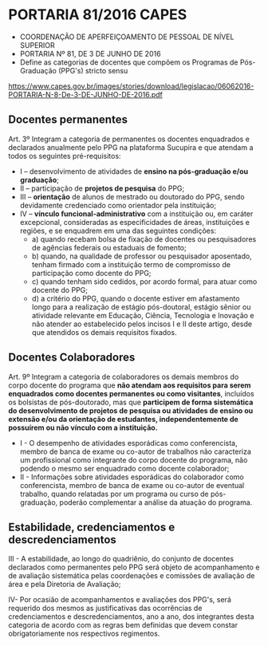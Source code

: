 # PORTARIA 81/2016 CAPES

- COORDENAÇÃO DE APERFEIÇOAMENTO DE PESSOAL DE NÍVEL SUPERIOR
- PORTARIA Nº 81, DE 3 DE JUNHO DE 2016
- Define as categorias de docentes que compõem os Programas de Pós-Graduação
(PPG's) stricto sensu

https://www.capes.gov.br/images/stories/download/legislacao/06062016-PORTARIA-N-8-De-3-DE-JUNHO-DE-2016.pdf

## Docentes permanentes


Art. 3º Integram a categoria de permanentes os docentes enquadrados e declarados anualmente pelo PPG na plataforma Sucupira e que atendam a todos os seguintes pré-requisitos:
- I – desenvolvimento de atividades de **ensino na pós-graduação e/ou graduação**;
- II – participação de **projetos de pesquisa** do PPG;
- III – **orientação** de alunos de mestrado ou doutorado do PPG, sendo devidamente
credenciado como orientador pela instituição;
- IV – **vínculo funcional-administrativo** com a instituição ou, em caráter excepcional,
consideradas as especificidades de áreas, instituições e regiões, e se enquadrem em
uma das seguintes condições:
    - a) quando recebam bolsa de fixação de docentes ou pesquisadores de agências federais ou estaduais de fomento;
    - b) quando, na qualidade de professor ou pesquisador aposentado, tenham firmado com a instituição termo de compromisso de
participação como docente do PPG;
    - c) quando tenham sido cedidos, por acordo formal, para atuar
como docente do PPG;
    - d) a critério do PPG, quando o docente estiver em afastamento longo para a realização de estágio pós-doutoral, estágio sênior ou atividade relevante em Educação, Ciência, Tecnologia e Inovação e não atender ao estabelecido pelos incisos I e II deste artigo,
desde que atendidos os demais requisitos fixados.

## Docentes Colaboradores

Art. 9º Integram a categoria de colaboradores os demais
membros do corpo docente do programa que **não atendam aos requisitos para serem enquadrados como docentes permanentes ou como visitantes**, incluídos os bolsistas de pós-doutorado, mas que **participem de forma sistemática do desenvolvimento de projetos de pesquisa ou atividades de ensino ou extensão e/ou da orientação de
estudantes, independentemente de possuírem ou não vínculo com a
instituição.**
-  I - O desempenho de atividades esporádicas como conferencista, membro de banca de exame ou co-autor de trabalhos não
caracteriza um profissional como integrante do corpo docente do
programa, não podendo o mesmo ser enquadrado como docente colaborador;
- II - Informações sobre atividades esporádicas do colaborador
como conferencista, membro de banca de exame ou co-autor de
eventual trabalho, quando relatadas por um programa ou curso de
pós-graduação, poderão complementar a análise da atuação do programa.

## Estabilidade, credenciamentos e descredenciamentos


III - A estabilidade, ao longo do quadriênio, do conjunto de docentes declarados como permanentes pelo PPG será objeto de
acompanhamento e de avaliação sistemática pelas coordenações e comissões de avaliação de área e pela Diretoria de Avaliação;

IV- Por ocasião de acompanhamentos e avaliações dos
PPG's, será requerido dos mesmos as justificativas das ocorrências de
credenciamentos e descredenciamentos, ano a ano, dos integrantes
desta categoria de acordo com as regras bem definidas que devem
constar obrigatoriamente nos respectivos regimentos.
